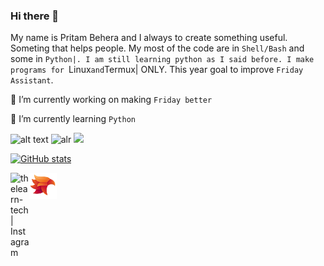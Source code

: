 ### Hi there 👋

<!--
**thelearn-tech/thelearn-tech** is a ✨ _special_ ✨ repository because its `README.md` (this file) appears on your GitHub profile.

Here are some ideas to get you started:

-  ...
- 🌱 I’m currently learning Everything at once.
- 👯 I’m looking to collaborate on ...
- 🤔 I’m looking for help with ...
- 💬 Ask me about ...
- 📫 How to reach me: ...
- 😄 Pronouns: ...
- ⚡ Fun fact: ...
-->
My name is Pritam Behera and I always to create something useful. Someting that helps people. My most of the code are in `Shell/Bash` and some in `Python|. I am still learning python as I said before.
 I make programs for `Linux` and `Termux| ONLY. 
This year goal to improve `Friday Assistant`.


🔭 I’m currently working on making `Friday better`

🌱 I’m currently learning `Python`

![alt text](https://img.shields.io/badge/Codes-Maintained-green)
![alr](https://img.shields.io/badge/Cod_in-Shell/Bash-orange)
![](https://img.shields.io/badge/Code_in-python-blue)



[![GitHub stats](https://github-readme-stats.vercel.app/api?username=thelearn-tech)](https://github.com/anuraghazra/github-readme-stats)


[<img align="left" alt="thelearn-tech | Instagram" width="30px" src="https://image.flaticon.com/icons/png/512/174/174855.png" />](https://instagram.com/thelearn_tech)

[<img align="left" alt="thelearn-tech | Instagram" width="44px" src="https://raw.githubusercontent.com/thelearn-tech/img/main/IMG_20210629_003003.png" />](https://thelearn-tech.github.io/website)



